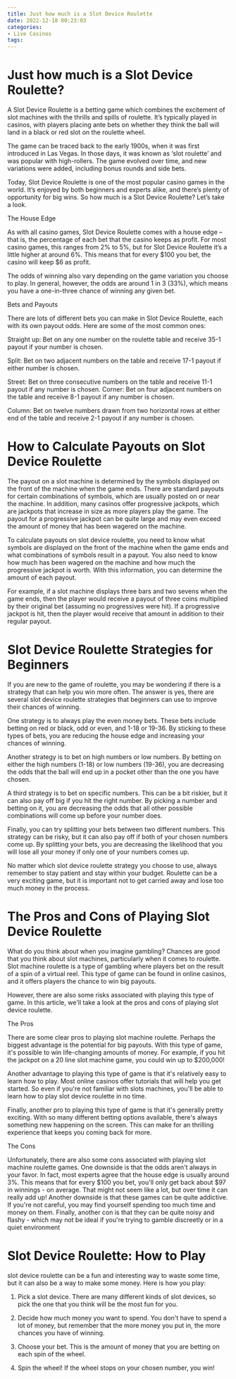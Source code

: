 ```yaml
---
title: Just how much is a Slot Device Roulette 
date: 2022-12-18 00:23:03
categories:
- Live Casinos
tags:
---
```



# Just how much is a Slot Device Roulette? 

A Slot Device Roulette is a betting game which combines the excitement of slot machines with the thrills and spills of roulette. It’s typically played in casinos, with players placing ante bets on whether they think the ball will land in a black or red slot on the roulette wheel.

The game can be traced back to the early 1900s, when it was first introduced in Las Vegas. In those days, it was known as ‘slot roulette’ and was popular with high-rollers. The game evolved over time, and new variations were added, including bonus rounds and side bets.

Today, Slot Device Roulette is one of the most popular casino games in the world. It’s enjoyed by both beginners and experts alike, and there’s plenty of opportunity for big wins. So how much is a Slot Device Roulette? Let’s take a look.

The House Edge

As with all casino games, Slot Device Roulette comes with a house edge – that is, the percentage of each bet that the casino keeps as profit. For most casino games, this ranges from 2% to 5%, but for Slot Device Roulette it’s a little higher at around 6%. This means that for every $100 you bet, the casino will keep $6 as profit.

The odds of winning also vary depending on the game variation you choose to play. In general, however, the odds are around 1 in 3 (33%), which means you have a one-in-three chance of winning any given bet.

Bets and Payouts

There are lots of different bets you can make in Slot Device Roulette, each with its own payout odds. Here are some of the most common ones:

Straight up: Bet on any one number on the roulette table and receive 35-1 payout if your number is chosen.

Split: Bet on two adjacent numbers on the table and receive 17-1 payout if either number is chosen.

Street: Bet on three consecutive numbers on the table and receive 11-1 payout if any number is chosen. 
Corner: Bet on four adjacent numbers on the table and receive 8-1 payout if any number is chosen. 

Column: Bet on twelve numbers drawn from two horizontal rows at either end of the table and receive 2-1 payout if any number is chosen.

#  How to Calculate Payouts on Slot Device Roulette 

The payout on a slot machine is determined by the symbols displayed on the front of the machine when the game ends. There are standard payouts for certain combinations of symbols, which are usually posted on or near the machine. In addition, many casinos offer progressive jackpots, which are jackpots that increase in size as more players play the game. The payout for a progressive jackpot can be quite large and may even exceed the amount of money that has been wagered on the machine.

To calculate payouts on slot device roulette, you need to know what symbols are displayed on the front of the machine when the game ends and what combinations of symbols result in a payout. You also need to know how much has been wagered on the machine and how much the progressive jackpot is worth. With this information, you can determine the amount of each payout.

For example, if a slot machine displays three bars and two sevens when the game ends, then the player would receive a payout of three coins multiplied by their original bet (assuming no progressives were hit). If a progressive jackpot is hit, then the player would receive that amount in addition to their regular payout.

#  Slot Device Roulette Strategies for Beginners 

If you are new to the game of roulette, you may be wondering if there is a strategy that can help you win more often. The answer is yes, there are several slot device roulette strategies that beginners can use to improve their chances of winning.

One strategy is to always play the even money bets. These bets include betting on red or black, odd or even, and 1-18 or 19-36. By sticking to these types of bets, you are reducing the house edge and increasing your chances of winning.

Another strategy is to bet on high numbers or low numbers. By betting on either the high numbers (1-18) or low numbers (19-36), you are decreasing the odds that the ball will end up in a pocket other than the one you have chosen.

A third strategy is to bet on specific numbers. This can be a bit riskier, but it can also pay off big if you hit the right number. By picking a number and betting on it, you are decreasing the odds that all other possible combinations will come up before your number does.

Finally, you can try splitting your bets between two different numbers. This strategy can be risky, but it can also pay off if both of your chosen numbers come up. By splitting your bets, you are decreasing the likelihood that you will lose all your money if only one of your numbers comes up.

No matter which slot device roulette strategy you choose to use, always remember to stay patient and stay within your budget. Roulette can be a very exciting game, but it is important not to get carried away and lose too much money in the process.

#  The Pros and Cons of Playing Slot Device Roulette 

What do you think about when you imagine gambling? Chances are good that you think about slot machines, particularly when it comes to roulette. Slot machine roulette is a type of gambling where players bet on the result of a spin of a virtual reel. This type of game can be found in online casinos, and it offers players the chance to win big payouts.

However, there are also some risks associated with playing this type of game. In this article, we'll take a look at the pros and cons of playing slot device roulette.

The Pros 

There are some clear pros to playing slot machine roulette. Perhaps the biggest advantage is the potential for big payouts. With this type of game, it's possible to win life-changing amounts of money. For example, if you hit the jackpot on a 20 line slot machine game, you could win up to $200,000!

Another advantage to playing this type of game is that it's relatively easy to learn how to play. Most online casinos offer tutorials that will help you get started. So even if you're not familiar with slots machines, you'll be able to learn how to play slot device roulette in no time.

Finally, another pro to playing this type of game is that it's generally pretty exciting. With so many different betting options available, there's always something new happening on the screen. This can make for an thrilling experience that keeps you coming back for more.

The Cons  

Unfortunately, there are also some cons associated with playing slot machine roulette games. One downside is that the odds aren't always in your favor. In fact, most experts agree that the house edge is usually around 3%. This means that for every $100 you bet, you'll only get back about $97 in winnings - on average.
That might not seem like a lot, but over time it can really add up! Another downside is that these games can be quite addictive. If you're not careful, you may find yourself spending too much time and money on them. Finally, another con is that they can be quite noisy and flashy - which may not be ideal if you're trying to gamble discreetly or in a quiet environment

#  Slot Device Roulette: How to Play

 slot device roulette can be a fun and interesting way to waste some time, but it can also be a way to make some money. Here is how you play:

1. Pick a slot device. There are many different kinds of slot devices, so pick the one that you think will be the most fun for you.

2. Decide how much money you want to spend. You don't have to spend a lot of money, but remember that the more money you put in, the more chances you have of winning.

3. Choose your bet. This is the amount of money that you are betting on each spin of the wheel.

4. Spin the wheel! If the wheel stops on your chosen number, you win!